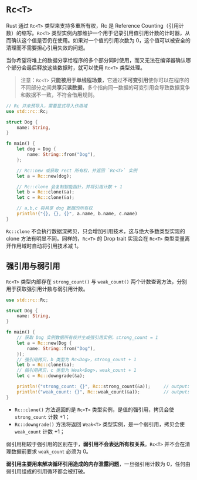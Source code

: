 # `Rc<T>`

Rust 通过 `Rc<T>` 类型来支持多重所有权，Rc 是 Reference Counting（引用计数）的缩写。`Rc<T>` 类型实例内部维护一个用于记录引用值引用计数的计时器，从而确认这个值是否仍在使用。如果对一个值的引用次数为 0，这个值可以被安全的清理而不需要担心引用失效的问题。

当你希望将堆上的数据分享给程序的多个部分同时使用，而又无法在编译器确认哪个部分会最后释放这些数据时，就可以使用 `Rc<T>` 类型处理。

> 注意：`Rc<T>` **只能被用于单线程场景**，它通过**不可变引用**使你可以在程序的不同部分之间**共享只读数据**，多个指向同一数据的可变引用会导致数据竞争和数据不一致，不符合借用规则。

```rs
// Rc 并未预导入，需要显式导入作用域
use std::rc::Rc;

struct Dog {
    name: String,
}

fn main() {
    let dog = Dog {
        name: String::from("Dog"),
    };

    // Rc::new 或获取 rect 所有权，并返回 `Rc<T>` 实例
    let a = Rc::new(dog);

    // Rc::clone 会复制智能指针，并将引用计数 + 1
    let b = Rc::clone(&a);
    let c = Rc::clone(&a);

    // a,b,c 将共享 dog 数据的所有权
    println!("{}, {}, {}", a.name, b.name, c.name)
}
```

`Rc::clone` 不会执行数据深拷贝，只会增加引用技术，这与绝大多数类型实现的 clone 方法有明显不同。同样的，`Rc<T>` 的 Drop trait 实现会在 `Rc<T>` 类型变量离开作用域时自动将引用技术减 1。

## 强引用与弱引用

`Rc<T>` 类型内部存在 `strong_count()` 与 `weak_count()` 两个计数查询方法，分别用于获取强引用计数与弱引用计数。

```rs
use std::rc::Rc;

struct Dog {
    name: String,
}

fn main() {
    // 获取 Dog 实例数据所有权并生成强引用实例，strong_count = 1
    let a = Rc::new(Dog {
        name: String::from("Dog"),
    });
    // 强引用拷贝，b 类型为 Rc<Dog>，strong_count + 1
    let b = Rc::clone(&a);
    // 弱引用拷贝，c 类型为 Weak<Dog>，weak_count + 1
    let c = Rc::downgrade(&a);

    println!("strong_count: {}", Rc::strong_count(&a));     // output: strong_count: 2
    println!("weak_count: {}", Rc::weak_count(&a));         // output: weak_count: 1
}
```

* `Rc::clone()` 方法返回的是 `Rc<T>` 类型实例，是值的强引用，拷贝会使 `strong_count` 计数 +1；
* `Rc::downgrade()` 方法将返回 `Weak<T>` 类型实例，是一个弱引用，拷贝会使 `weak_count` 计数 +1；

弱引用相较于强引用的区别在于，**弱引用不会表达所有权关系**。`Rc<T>` 并不会在清理数据前要求 `weak_count` 必须为 0。

**弱引用主要用来解决循环引用造成的内存泄露问题**，一旦强引用计数为 0，任何由弱引用组成的引用循环都会被打破。

